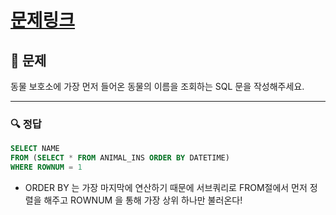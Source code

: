 # [문제링크](https://school.programmers.co.kr/learn/courses/30/lessons/59405)

## 📝 문제

동물 보호소에 가장 먼저 들어온 동물의 이름을 조회하는 SQL 문을 작성해주세요.

---

### 🔍 정답

```sql
SELECT NAME
FROM (SELECT * FROM ANIMAL_INS ORDER BY DATETIME)
WHERE ROWNUM = 1
```
- ORDER BY 는 가장 마지막에 연산하기 때문에 서브쿼리로 FROM절에서 먼저 정렬을 해주고 ROWNUM 을 통해 가장 상위 하나만 불러온다!